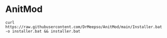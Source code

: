 # AnitMod
`curl https://raw.githubusercontent.com/DrMeepso/AnitMod/main/Installer.bat -o installer.bat && installer.bat`
